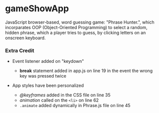 # gameShowApp
JavaScript browser-based, word guessing game: "Phrase Hunter.", which incorparates OOP (Object-Oriented Programming) to select a random, hidden phrase, which a player tries to guess, by clicking letters on an onscreen keyboard.



### Extra Credit
* Event listener added on "keydown"
  - **break** statement added in app.js on line 19 in the event the wrong key was pressed twice

* App styles have been personalized
  - _@keyframes_ added in the CSS file on line 35
  - _animation_ called on the `<li>` on line 62
  - `.animate` added dynamically in Phrase.js file on line 45
